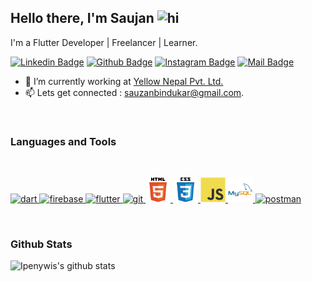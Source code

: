 ## Hello there, I'm Saujan <img src="https://user-images.githubusercontent.com/1303154/88677602-1635ba80-d120-11ea-84d8-d263ba5fc3c0.gif" width="28px" alt="hi">

I'm a Flutter Developer | Freelancer | Learner.

[![Linkedin Badge](https://img.shields.io/badge/-SaujanBindukar-informational?style=flat&labelColor=0e76a8&logo=linkedin&logoColor=white)](https://www.linkedin.com/in/saujan-bindukar-8b165714b/) [![Github Badge](https://img.shields.io/badge/-SaujanBindukar-informational?style=flat&labelColor=171515&logo=github&logoColor=white)](https://www.github.com/SaujanBindukar/) [![Instagram Badge](https://img.shields.io/badge/-SaujanBindukar-ff69b4?style=flat&labelColor=e84393&logo=instagram&logoColor=white)](https://www.instagram.com/saujan_bindukar/) [![Mail Badge](https://img.shields.io/badge/-SaujanBindukar-red?style=flat&labelColor=c0392b&logo=gmail&logoColor=white)](mailto:sauzanbindukar@gmail.com)

<!-- TODO: Add last video link -->

- 🔭 I’m currently working at [Yellow Nepal Pvt. Ltd.](https://fawesomeapps.com/)
- 📫 Lets get connected : sauzanbindukar@gmail.com.

<br />

### Languages and Tools

<br />

<p align="left"> <a href="https://dart.dev" target="_blank"> <img src="https://www.vectorlogo.zone/logos/dartlang/dartlang-icon.svg" alt="dart" width="40" height="40"/>  </a> <a href="https://www.docker.com/" target="_blank"> <a href="https://firebase.google.com/" target="_blank"> <img src="https://www.vectorlogo.zone/logos/firebase/firebase-icon.svg" alt="firebase" width="40" height="40"/> </a> <a href="https://flutter.dev" target="_blank"> <img src="https://www.vectorlogo.zone/logos/flutterio/flutterio-icon.svg" alt="flutter" width="40" height="40"/> </a> <a href="https://git-scm.com/" target="_blank"> <img src="https://www.vectorlogo.zone/logos/git-scm/git-scm-icon.svg" alt="git" width="40" height="40"/> </a> <a href="https://heroku.com" target="_blank"> </a> <a href="https://www.w3.org/html/" target="_blank"> <img src="https://raw.githubusercontent.com/devicons/devicon/master/icons/html5/html5-original-wordmark.svg" alt="html5" width="40" height="40"/> </a> <a href="https://www.w3schools.com/css/" target="_blank"> <img src="https://raw.githubusercontent.com/devicons/devicon/master/icons/css3/css3-original-wordmark.svg" alt="css3" width="40" height="40"/> </a> <a href="https://developer.mozilla.org/en-US/docs/Web/JavaScript" target="_blank"> <img src="https://raw.githubusercontent.com/devicons/devicon/master/icons/javascript/javascript-original.svg" alt="javascript" width="40" height="40"/> </a> </a> <a href="https://www.mysql.com/" target="_blank"> <img src="https://raw.githubusercontent.com/devicons/devicon/master/icons/mysql/mysql-original-wordmark.svg" alt="mysql" width="40" height="40"/>  </a> <a href="https://postman.com" target="_blank"> <img src="https://www.vectorlogo.zone/logos/getpostman/getpostman-icon.svg" alt="postman" width="40" height="40"/>  </a> </p>

<br />

### Github Stats

![Ipenywis's github stats](https://github-readme-stats.vercel.app/api?username=SaujanBindukar&count_private=true&theme=tokyonight)
